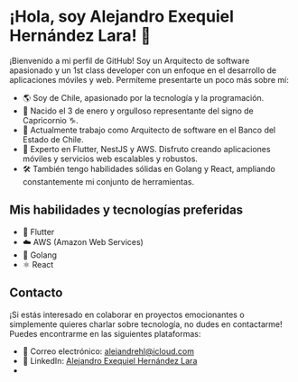 # ¡Hola, soy Alejandro Exequiel Hernández Lara! 👋

¡Bienvenido a mi perfil de GitHub! Soy un Arquitecto de software apasionado y un 1st class developer con un enfoque en el desarrollo de aplicaciones móviles y web. Permíteme presentarte un poco más sobre mí:

- 🌎 Soy de Chile, apasionado por la tecnología y la programación.
- 📅 Nacido el 3 de enero y orgulloso representante del signo de Capricornio ♑️.
- 💼 Actualmente trabajo como Arquitecto de software en el Banco del Estado de Chile.
- 🚀 Experto en Flutter, NestJS y AWS. Disfruto creando aplicaciones móviles y servicios web escalables y robustos.
- 🛠️ También tengo habilidades sólidas en Golang y React, ampliando constantemente mi conjunto de herramientas.

## Mis habilidades y tecnologías preferidas

- 💙 Flutter
- ☁️ AWS (Amazon Web Services)
- 🦆 Golang
- ⚛️ React

## Contacto

¡Si estás interesado en colaborar en proyectos emocionantes o simplemente quieres charlar sobre tecnología, no dudes en contactarme! Puedes encontrarme en las siguientes plataformas:

- 📧 Correo electrónico: [alejandrehl@icloud.com](mailto:alejandrehl@icloud.com)
- 💼 LinkedIn: [Alejandro Exequiel Hernández Lara](https://www.linkedin.com/in/alejandrrhernandez/)
- 
